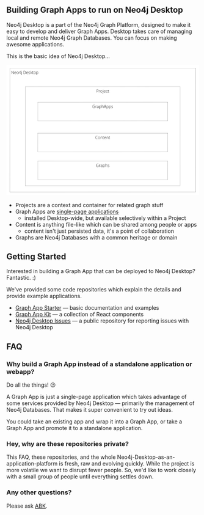 ## Building Graph Apps to run on Neo4j Desktop

Neo4j Desktop is a part of the Neo4j Graph Platform, designed to make it
easy to develop and deliver Graph Apps. Desktop takes care of managing local
and remote Neo4j Graph Databases. You can focus on making awesome applications.

This is the basic idea of Neo4j Desktop...

![GitHub Logo](/assets/images/desktop_block_diagram.png)

- Projects are a context and container for related graph stuff
- Graph Apps are [single-page applications](https://en.wikipedia.org/wiki/Single-page_application)
  - installed Desktop-wide, but available selectively within a Project
- Content is anything file-like which can be shared among people or apps
  - content isn't just persisted data, it's a point of collaboration
- Graphs are Neo4j Databases with a common heritage or domain


## Getting Started

Interested in building a Graph App that can be deployed to Neo4j Desktop? Fantastic. :)

We've provided some code repositories which explain the details and provide
example applications.

- [Graph App Starter](https://github.com/neo4j-apps/graph-app-starter) &mdash;
  basic documentation and examples
- [Graph App Kit](https://github.com/neo4j-apps/graph-app-kit) &mdash;
  a collection of React components
- [Neo4j Desktop Issues](https://github.com/neo4j-apps/neo4j-desktop) &mdash;
  a public repository for reporting issues with Neo4j Desktop


## FAQ

### Why build a Graph App instead of a standalone application or webapp?

Do all the things! :wink:

A Graph App is just a single-page application which takes advantage of some
services provided by Neo4j Desktop &mdash; primarily the management of Neo4j Databases. That makes it super convenient to try out ideas.

You could take an existing app and wrap it into a Graph App, or take a Graph App and promote it to a standalone application.

### Hey, why are these repositories private?

This FAQ, these repositories, and the whole Neo4j-Desktop-as-an-application-platform is fresh, raw and evolving quickly.  While the project is more volatile we want to disrupt fewer
people. So, we'd like to work closely with a small group of people until everything settles down.

### Any other questions?

Please ask [ABK](mailto:andreas@neo4j.com).
